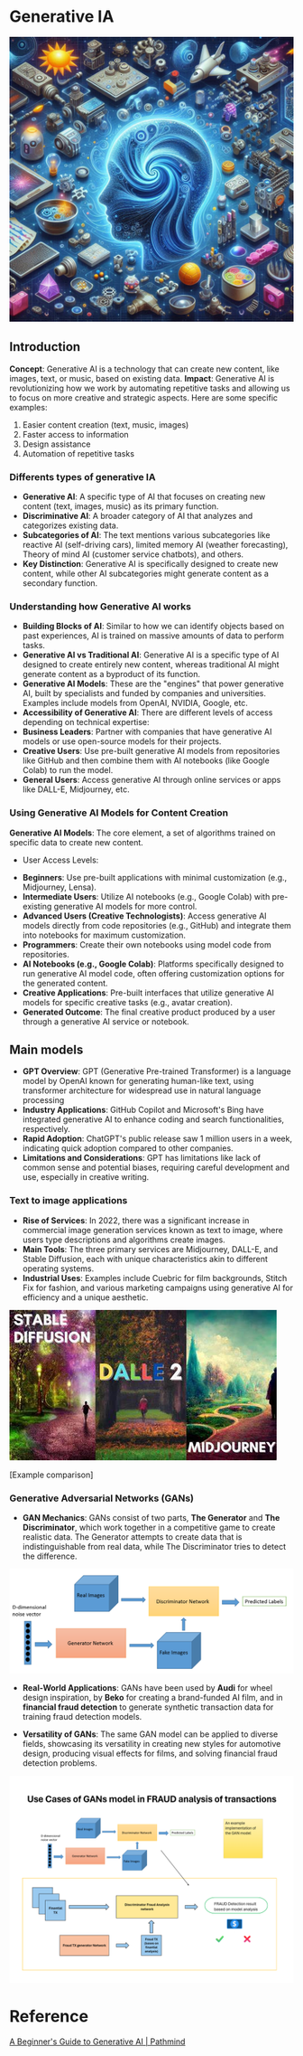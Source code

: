 # Generative IA

![](../../images/generative_ai.jpeg)

## Introduction

**Concept**: Generative AI is a technology that can create new content, like images, text, or music, based on existing data.
**Impact**: Generative AI is revolutionizing how we work by automating repetitive tasks and allowing us to focus on more creative and strategic aspects. Here are some specific examples:
1. Easier content creation (text, music, images)
2. Faster access to information
3. Design assistance
4. Automation of repetitive tasks

### Differents types of generative IA

* **Generative AI**: A specific type of AI that focuses on creating new content (text, images, music) as its primary function.
* **Discriminative AI**: A broader category of AI that analyzes and categorizes existing data.
* **Subcategories of AI**: The text mentions various subcategories like reactive AI (self-driving cars), limited memory AI (weather forecasting), Theory of mind AI (customer service chatbots), and others.
* **Key Distinction**: Generative AI is specifically designed to create new content, while other AI subcategories might generate content as a secondary function.

### Understanding how Generative AI works

 * **Building Blocks of AI**: Similar to how we can identify objects based on past experiences, AI is trained on massive amounts of data to perform tasks.
 * **Generative AI vs Traditional AI**: Generative AI is a specific type of AI designed to create entirely new content, whereas traditional AI might generate content as a byproduct of its function.
 * **Generative AI Models**: These are the "engines" that power generative AI, built by specialists and funded by companies and universities. Examples include models from OpenAI, NVIDIA, Google, etc.
 * **Accessibility of Generative AI**: There are different levels of access depending on technical expertise:
 * **Business Leaders**: Partner with companies that have generative AI models or use open-source models for their projects.
 * **Creative Users**: Use pre-built generative AI models from repositories like GitHub and then combine them with AI notebooks (like Google Colab) to run the model.
 * **General Users**: Access generative AI through online services or apps like DALL-E, Midjourney, etc.

### Using Generative AI Models for Content Creation

**Generative AI Models**: The core element, a set of algorithms trained on specific data to create new content.

 - User Access Levels:
 * **Beginners**: Use pre-built applications with minimal customization (e.g., Midjourney, Lensa).
 * **Intermediate Users**: Utilize AI notebooks (e.g., Google Colab) with pre-existing generative AI models for more control.
 * **Advanced Users (Creative Technologists)**: Access generative AI models directly from code repositories (e.g., GitHub) and integrate them into notebooks for maximum customization.
 * **Programmers**: Create their own notebooks using model code from repositories.
 * **AI Notebooks (e.g., Google Colab)**: Platforms specifically designed to run generative AI model code, often offering customization options for the generated content.
 * **Creative Applications**: Pre-built interfaces that utilize generative AI models for specific creative tasks (e.g., avatar creation).
 * **Generated Outcome**: The final creative product produced by a user through a generative AI service or notebook.

## Main models

- **GPT Overview**: GPT (Generative Pre-trained Transformer) is a language model by OpenAI known for generating human-like text, using transformer architecture for widespread use in natural language processing
- **Industry Applications**: GitHub Copilot and Microsoft's Bing have integrated generative AI to enhance coding and search functionalities, respectively.
- **Rapid Adoption**: ChatGPT's public release saw 1 million users in a week, indicating quick adoption compared to other companies.
- **Limitations and Considerations**: GPT has limitations like lack of common sense and potential biases, requiring careful development and use, especially in creative writing.

###  Text to image applications

- **Rise of Services**: In 2022, there was a significant increase in commercial image generation services known as text to image, where users type descriptions and algorithms create images.
- **Main Tools**: The three primary services are Midjourney, DALL-E, and Stable Diffusion, each with unique characteristics akin to different operating systems.
- **Industrial Uses**: Examples include Cuebric for film backgrounds, Stitch Fix for fashion, and various marketing campaigns using generative AI for efficiency and a unique aesthetic.

![](../../images/generative_ai_text_to_image_comparison.jpeg)

 [Example comparison]

### Generative Adversarial Networks (GANs)

- **GAN Mechanics**: GANs consist of two parts, **The Generator** and **The Discriminator**, which work together in a competitive game to create realistic data. The Generator attempts to create data that is indistinguishable from real data, while The Discriminator tries to detect the difference.

![](../../images/gan_schema.png)

- **Real-World Applications**: GANs have been used by **Audi** for wheel design inspiration, by **Beko** for creating a brand-funded AI film, and in **financial fraud detection** to generate synthetic transaction data for training fraud detection models.

- **Versatility of GANs**: The same GAN model can be applied to diverse fields, showcasing its versatility in creating new styles for automotive design, producing visual effects for films, and solving financial fraud detection problems.

![](../../images/generative_ai_gan_model.png)




# Reference

[A Beginner's Guide to Generative AI | Pathmind](https://wiki.pathmind.com/generative-adversarial-network-gan)

